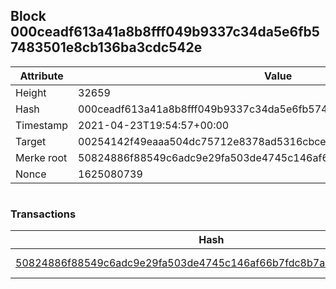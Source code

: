 ## Block 000ceadf613a41a8b8fff049b9337c34da5e6fb57483501e8cb136ba3cdc542e

Attribute | Value
--- | ---
Height | 32659
Hash | 000ceadf613a41a8b8fff049b9337c34da5e6fb57483501e8cb136ba3cdc542e
Timestamp | 2021-04-23T19:54:57+00:00
Target | 00254142f49eaaa504dc75712e8378ad5316cbcead634704b3734b6271167cc4
Merke root | 50824886f88549c6adc9e29fa503de4745c146af66b7fdc8b7a943b2097d3ec3
Nonce | 1625080739

```

```

### Transactions

Hash | Amount
--- | ---
[50824886f88549c6adc9e29fa503de4745c146af66b7fdc8b7a943b2097d3ec3](50824886f88549c6adc9e29fa503de4745c146af66b7fdc8b7a943b2097d3ec3.md) | 10.00000000 SKEPTI 
